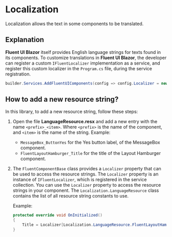 # Localization

Localization allows the text in some components to be translated.

## Explanation

**Fluent UI Blazor** itself provides English language strings for texts found in  its components.
To customize translations in **Fluent UI Blazor**, the developer can register a
custom `IFluentLocalizer` implementation as a service, and register this custom localizer
in the `Program.cs` file, during the service registration.

```csharp
builder.Services.AddFluentUIComponents(config => config.Localizer = new CustomFluentLocalizer());
```

## How to add a new resource string?

In this library, to add a new resource string, follow these steps:

1. Open the file **LanguageResource.resx** and add a new entry with the name `<prefix>_<item>`.
   Where `<prefix>` is the name of the component, and `<item>` is the name of the string.
   Example:
     - `MessageBox_ButtonYes` for the Yes button label, of the MessageBox component.
     - `FluentLayoutHamburger_Title` for the title of the Layout Hamburger component.

2. The `FluentComponentBase` class provides a `Localizer` property that can be used to access the
   resource strings. The `Localizer` property is an instance of `IFluentLocalizer`, which
   is registered in the service collection.
   You can use the `Localizer` property to access the resource strings in your component.
   The `Localization.LanguageResource` class contains the list of all resource string constants to use.

   Example:
   ```csharp
   protected override void OnInitialized()
   {
       Title = Localizer[Localization.LanguageResource.FluentLayoutHamburger_Title];
   }
   ```
